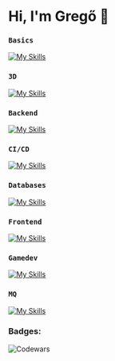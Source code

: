 # Hi, I'm Gregő 👋

### `Basics`
[![My Skills](https://skillicons.dev/icons?i=linux,bash,git,docker&perline=6)](https://skillicons.dev)

### `3D`
[![My Skills](https://skillicons.dev/icons?i=blender&perline=6)](https://skillicons.dev)

### `Backend`
[![My Skills](https://skillicons.dev/icons?i=python,rust&perline=6)](https://skillicons.dev)

### `CI/CD`
[![My Skills](https://skillicons.dev/icons?i=githubactions,jenkins&perline=6)](https://skillicons.dev)

### `Databases`
[![My Skills](https://skillicons.dev/icons?i=postgresql,mysql,mongodb&perline=6)](https://skillicons.dev)

### `Frontend`
[![My Skills](https://skillicons.dev/icons?i=html,css,javascript,vue,react,angular&perline=6)](https://skillicons.dev)

### `Gamedev`
[![My Skills](https://skillicons.dev/icons?i=c,cpp,rust,godot&perline=6)](https://skillicons.dev)

### `MQ`
[![My Skills](https://skillicons.dev/icons?i=redis,rabbitmq&perline=6)](https://skillicons.dev)

### Badges:
<img vertical-align="left" alt="Codewars" src="https://www.codewars.com/users/KenguruHUN/badges/small" />
